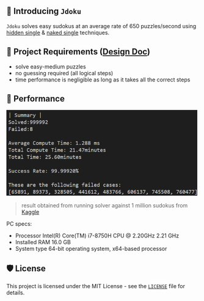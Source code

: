 ## 👋 Introducing `Jdoku`
`Jdoku` solves easy sudokus at an average rate of 650 puzzles/second using [hidden single](https://sudoku.com/sudoku-rules/hidden-singles/) & [naked single](https://sudoku.com/sudoku-rules/obvious-singles/) techniques.

## 📝 Project Requirements ([Design Doc](https://docs.google.com/document/d/1KCCfjfKg8iyMkaLdQSvfWO71qLnZUjACPIxyBmeREjo/edit?usp=sharing))
- solve easy-medium puzzles
- no guessing required (all logical steps)
- time performance is negligible as long as it takes all the correct steps

## 🚀 Performance
</p>
<p align="left">
<img src="https://github.com/justin-tanvt/jdoku/blob/main/final_result.png" alt="final_results" width="500"/>
</p>

> result obtained from running solver against 1 million sudokus from [Kaggle](https://www.kaggle.com/datasets/bryanpark/sudoku)

PC specs:
- Processor	Intel(R) Core(TM) i7-8750H CPU @ 2.20GHz   2.21 GHz
- Installed RAM	16.0 GB
- System type	64-bit operating system, x64-based processor


## 🛡️ License
This project is licensed under the MIT License - see the [`LICENSE`](LICENSE) file for details.
